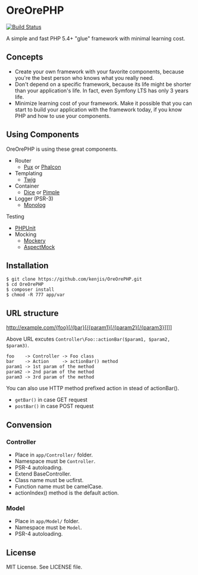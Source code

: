 # OreOrePHP

[![Build Status](https://travis-ci.org/kenjis/OreOrePHP.png)](https://travis-ci.org/kenjis/OreOrePHP)

A simple and fast PHP 5.4+ "glue" framework with minimal learning cost.

## Concepts

* Create your own framework with your favorite components, because you're the best person who knows what you really need.
* Don't depend on a specific framework, because its life might be shorter than your application's life. In fact, even Symfony LTS has only 3 years life.
* Minimize learning cost of your framework. Make it possible that you can start to build your application with the framework today, if you know PHP and how to use your components.

## Using Components

OreOrePHP is using these great components.

* Router
   * [Pux](https://github.com/c9s/Pux) or [Phalcon](https://github.com/phalcon/cphalcon)
* Templating
   * [Twig](https://github.com/fabpot/Twig)
* Container
   * [Dice](https://github.com/Jasrags/Dice) or [Pimple](https://github.com/fabpot/Pimple)
* Logger (PSR-3)
   * [Monolog](https://github.com/Seldaek/monolog)

Testing

* [PHPUnit](https://github.com/sebastianbergmann/phpunit/)
* Mocking
   * [Mockery](https://github.com/padraic/mockery)
   * [AspectMock](https://github.com/Codeception/AspectMock)

## Installation

~~~
$ git clone https://github.com/kenjis/OreOrePHP.git
$ cd OreOrePHP
$ composer install
$ chmod -R 777 app/var
~~~

## URL structure

http://example.com/{foo}[/{bar}[/{param1}[/{param2}[/{param3}]]]]

Above URL excutes `Controller\Foo::actionBar($param1, $param2, $param3)`.

~~~
foo    -> Controller -> Foo class
bar    -> Action     -> actionBar() method
param1 -> 1st param of the method
param2 -> 2nd param of the method
param3 -> 3rd param of the method
~~~

You can also use HTTP method prefixed action in stead of actionBar().

 * `getBar()` in case GET request
 * `postBar()` in case POST request

## Convension

### Controller

* Place in `app/Controller/` folder.
* Namespace must be `Controller`.
* PSR-4 autoloading.
* Extend BaseController.
* Class name must be ucfirst.
* Function name must be camelCase.
* actionIndex() method is the default action.

### Model

* Place in `app/Model/` folder.
* Namespace must be `Model`.
* PSR-4 autoloading.

## License

MIT License. See LICENSE file.
